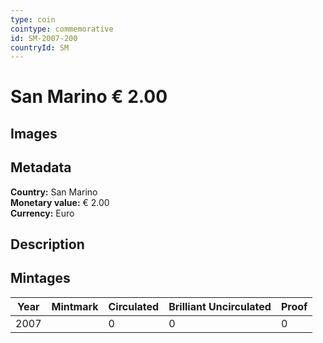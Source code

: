 ```yaml
---
type: coin
cointype: commemorative
id: SM-2007-200
countryId: SM
---
```


# San Marino € 2.00

## Images


## Metadata

**Country:** San Marino\
**Monetary value:** € 2.00\
**Currency:** Euro

## Description


## Mintages

| Year | Mintmark | Circulated | Brilliant Uncirculated | Proof |
| ---- | -------- | ---------- | ---------------------- | ----- |
| 2007 |  | 0| 0 | 0 |
